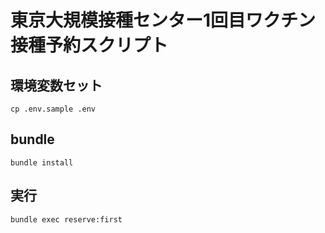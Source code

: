# 東京大規模接種センター1回目ワクチン接種予約スクリプト

## 環境変数セット
```
cp .env.sample .env
```

## bundle
```
bundle install
```

## 実行
```
bundle exec reserve:first
```